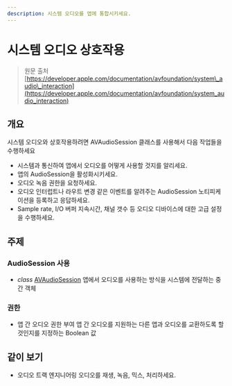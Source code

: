 ```yaml
---
description: 시스템 오디오를 앱에 통합시키세요.
---
```


# 시스템 오디오 상호작용

> 원문 출처  
> [https://developer.apple.com/documentation/avfoundation/system\_audio\_interaction](https://developer.apple.com/documentation/avfoundation/system_audio_interaction)

## 개요

시스템 오디오와 상호작용하려면 AVAudioSession 클래스를 사용해서 다음 작업들을 수행하세요

* 시스템과 통신하여 앱에서 오디오를 어떻게 사용할 것지를 알리세요.
* 앱의 AudioSession을 활성화시키세요.
* 오디오 녹음 권한을 요청하세요.
* 오디오 인터럽트나 라우트 변경 같은 이벤트를 알려주는 AudioSession 노티피케이션을 등록하고 응답하세요.
* Sample rate, I/O 버퍼 지속시간, 채널 갯수 등 오디오 디바이스에 대한 고급 설정을 수행하세요.

## 주제

### AudioSession 사용

* _class_ [AVAudioSession](avaudiosession.md) 앱에서 오디오를 사용하는 방식을 시스템에 전달하는 중간 객체

### 권한

* 앱 간 오디오 권한 부여 앱 간 오디오를 지원하는 다른 앱과 오디오를 교환하도록 할 것인지를 지정하는 Boolean 값

## 같이 보기

* 오디오 트랙 엔지니어링 오디오를 재생, 녹음, 믹스, 처리하세요.



